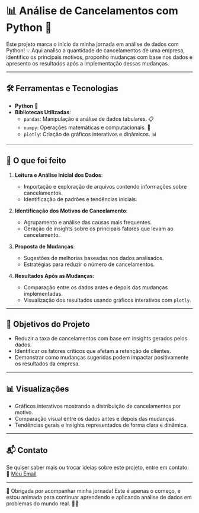 # 📊 Análise de Cancelamentos com Python 🚀  

Este projeto marca o início da minha jornada em análise de dados com Python! 💡 Aqui analiso a quantidade de cancelamentos de uma empresa, identifico os principais motivos, proponho mudanças com base nos dados e apresento os resultados após a implementação dessas mudanças.  

---

## 🛠️ Ferramentas e Tecnologias  

- **Python** 🐍  
- **Bibliotecas Utilizadas**:  
  - `pandas`: Manipulação e análise de dados tabulares. 📋  
  - `numpy`: Operações matemáticas e computacionais. 🔢  
  - `plotly`: Criação de gráficos interativos e dinâmicos. 📊  

---

## 📝 O que foi feito  

1. **Leitura e Análise Inicial dos Dados**:  
   - Importação e exploração de arquivos contendo informações sobre cancelamentos.  
   - Identificação de padrões e tendências iniciais.  

2. **Identificação dos Motivos de Cancelamento**:  
   - Agrupamento e análise das causas mais frequentes.  
   - Geração de insights sobre os principais fatores que levam ao cancelamento.  

3. **Proposta de Mudanças**:  
   - Sugestões de melhorias baseadas nos dados analisados.  
   - Estratégias para reduzir o número de cancelamentos.  

4. **Resultados Após as Mudanças**:  
   - Comparação entre os dados antes e depois das mudanças implementadas.  
   - Visualização dos resultados usando gráficos interativos com `plotly`.  

---

## 🎯 Objetivos do Projeto  

- Reduzir a taxa de cancelamentos com base em insights gerados pelos dados.  
- Identificar os fatores críticos que afetam a retenção de clientes.  
- Demonstrar como mudanças sugeridas podem impactar positivamente os resultados da empresa.  

---

## 📊 Visualizações  

- Gráficos interativos mostrando a distribuição de cancelamentos por motivo.  
- Comparação visual entre os dados antes e depois das mudanças.  
- Tendências gerais e insights representados de forma clara e dinâmica.  

---

## 📬 Contato  

Se quiser saber mais ou trocar ideias sobre este projeto, entre em contato:  
📧 [Meu Email](liryelaguiar57@gmail.com)  

---

💖 Obrigada por acompanhar minha jornada! Este é apenas o começo, e estou animada para continuar aprendendo e aplicando análise de dados em problemas do mundo real. 🚀✨  
